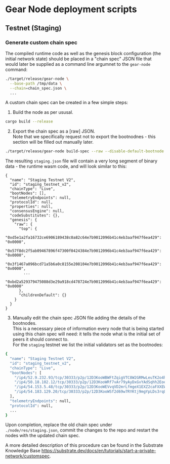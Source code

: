 # Gear Node deployment scripts

## Testnet (Staging)

### Generate custom chain spec

The compiled runtime code as well as the genesis block configuration (the initial network state) should be placed in a "chain spec" JSON file that would later be supplied as a command line argumnet to the ```gear-node``` command:
```bash
./target/release/gear-node \
  --base-path /tmp/data \
  --chain=chain_spec.json \
  ...
```

A custom chain spec can be created in a few simple steps:

1. Build the node as per ususal.
  ```bash
  cargo build --release
  ```
2. Export the chain spec as a [raw] JSON.\
Note that we specifically request not to export the bootnodnes - this section will be filled out manually later.
```bash
./target/release/gear-node build-spec --raw --disable-default-bootnode --chain staging > staging.json
```
The resulting ```staging.json``` file will contain a very long segment of binary data - the runtime wasm code, and will look similar to this:
```
{
  "name": "Staging Testnet V2",
  "id": "staging_testnet_v2",
  "chainType": "Live",
  "bootNodes": [],
  "telemetryEndpoints": null,
  "protocolId": null,
  "properties": null,
  "consensusEngine": null,
  "codeSubstitutes": {},
  "genesis": {
    "raw": {
      "top": {
        "0xd5e1a2fa16732ce6906189438c0a82c64e7b9012096b41c4eb3aaf947f6ea429": "0x0000",
        "0x57f8dc2f5ab09467896f47300f0424384e7b9012096b41c4eb3aaf947f6ea429": "0x0000",
        "0x3f1467a096bcd71a5b6a0c8155e208104e7b9012096b41c4eb3aaf947f6ea429": "0x0000",
        ...
        "0xbd2a529379475088d3e29a918cd478724e7b9012096b41c4eb3aaf947f6ea429": "0x0000"
      },
      "childrenDefault": {}
    }
  }
}
```

3. Manually edit the chain spec JSON file adding the details of the bootnodes.\
This is a necessary piece of information every node that is being started using this chain spec will need: it tells the node what is the initial set of peers it should connect to.\
For the ```staging``` testnet we list the initial validators set as the bootnodes:
```bash
{
  "name": "Staging Testnet V2",
  "id": "staging_testnet_v2",
  "chainType": "Live",
  "bootNodes": [
    "/ip4/52.9.232.93/tcp/30333/p2p/12D3KooWBWFtZqigVTC8W2GRMwLeuTK2o4hDC4XHVPyNV6hW1T1D",
    "/ip4/50.18.102.12/tcp/30333/p2p/12D3KooWRf7vAr79yAyDxGvYAdSqhh2EoeWe35Lx4QH4N6XMv2gH",
    "/ip4/54.153.5.48/tcp/30333/p2p/12D3KooWEVvqVD2mrLfmgeX1EXZ2caFXXEWWEs4Taa4mWzFUoF34",
    "/ip4/54.183.129.20/tcp/30333/p2p/12D3KooWSf2d69w7RYKtj9mgYpLDs3rqLAz9GHNSHHoCQDLUjeiP"
  ],
  "telemetryEndpoints": null,
  "protocolId": null,
  ...
}
```

Upon completion, replace the old chain spec under ```./node/res/staging.json```, commit the changes to the repo and restart the nodes with the updated chain spec.

A more detailed description of this procedure can be found in the Substrate Knowledge Base https://substrate.dev/docs/en/tutorials/start-a-private-network/customspec.
